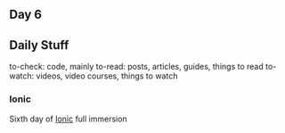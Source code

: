 ## Day 6

## Daily Stuff

  to-check: code, mainly
  to-read: posts, articles, guides, things to read
  to-watch: videos, video courses, things to watch

### Ionic

Sixth day of [Ionic](http://ionicframework.com/) full immersion
